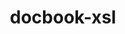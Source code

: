 ---
title: "docbook-xsl"
layout: cache
categories: [package, develop-2025-04-27]
meta: {"compilers": ["none"], "num_specs": 1, "num_specs_by_stack": {"e4s": 1, "hep": 1, "root": 1}, "oss": ["ubuntu22.04"], "platforms": ["linux"], "stacks": ["e4s", "hep", "root"], "targets": ["x86_64_v3"], "versions": ["1.79.2"]}
spec_details: [{"compiler": "none", "hash": "hke55zkw675ws2hmilgps7zp5fk6u7en", "os": "ubuntu22.04", "platform": "linux", "size": "-", "stacks": ["e4s", "hep", "root"], "target": "x86_64_v3", "variants": ["build_system=generic", "patches:=a92c397"], "versions": ["1.79.2"]}]
---
